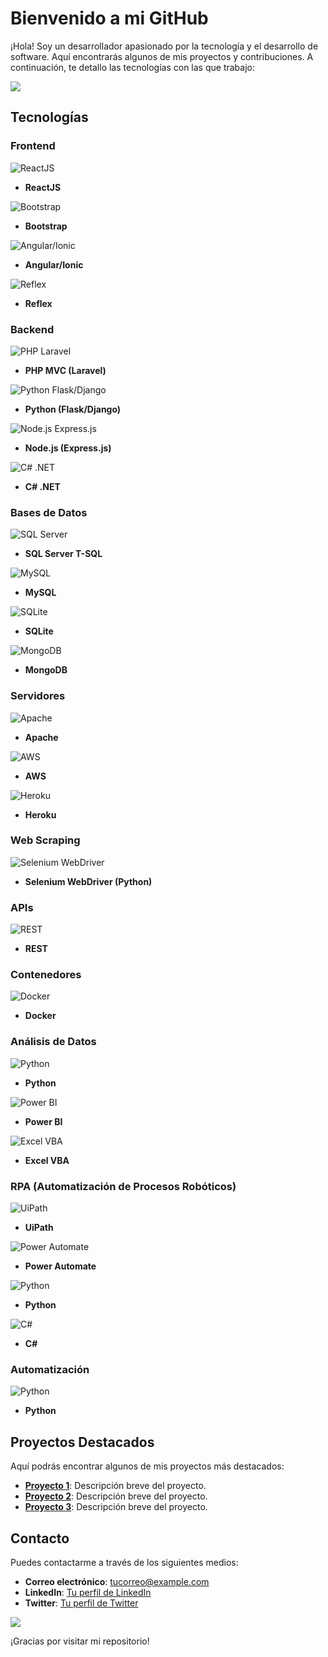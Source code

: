 # Bienvenido a mi GitHub

¡Hola! Soy un desarrollador apasionado por la tecnología y el desarrollo de software. Aquí encontrarás algunos de mis proyectos y contribuciones. A continuación, te detallo las tecnologías con las que trabajo:

<!--horizontal divider(gradiant)-->
<img src="https://user-images.githubusercontent.com/73097560/115834477-dbab4500-a447-11eb-908a-139a6edaec5c.gif">

## Tecnologías

### Frontend
![ReactJS](https://img.shields.io/badge/React-61DAFB?style=flat-square&logo=react&logoColor=white)
- **ReactJS**

![Bootstrap](https://img.shields.io/badge/Bootstrap-563D7C?style=flat-square&logo=bootstrap&logoColor=white)
- **Bootstrap**

![Angular/Ionic](https://img.shields.io/badge/Angular-DD0031?style=flat-square&logo=angular&logoColor=white)
- **Angular/Ionic**

![Reflex](https://img.shields.io/badge/Reflex-000000?style=flat-square&logo=reflex&logoColor=white)
- **Reflex**

### Backend
![PHP Laravel](https://img.shields.io/badge/Laravel-FF2D20?style=flat-square&logo=laravel&logoColor=white)
- **PHP MVC (Laravel)**

![Python Flask/Django](https://img.shields.io/badge/Python-3776AB?style=flat-square&logo=python&logoColor=white)
- **Python (Flask/Django)**

![Node.js Express.js](https://img.shields.io/badge/Node.js-339933?style=flat-square&logo=node.js&logoColor=white)
- **Node.js (Express.js)**

![C# .NET](https://img.shields.io/badge/.NET-512BD4?style=flat-square&logo=.net&logoColor=white)
- **C# .NET**

### Bases de Datos
![SQL Server](https://img.shields.io/badge/SQL_Server-CC2927?style=flat-square&logo=microsoft-sql-server&logoColor=white)
- **SQL Server T-SQL**

![MySQL](https://img.shields.io/badge/MySQL-4479A1?style=flat-square&logo=mysql&logoColor=white)
- **MySQL**

![SQLite](https://img.shields.io/badge/SQLite-003B57?style=flat-square&logo=sqlite&logoColor=white)
- **SQLite**

![MongoDB](https://img.shields.io/badge/MongoDB-47A248?style=flat-square&logo=mongodb&logoColor=white)
- **MongoDB**

### Servidores
![Apache](https://img.shields.io/badge/Apache-D22128?style=flat-square&logo=apache&logoColor=white)
- **Apache**

![AWS](https://img.shields.io/badge/AWS-232F3E?style=flat-square&logo=amazon-aws&logoColor=white)
- **AWS**

![Heroku](https://img.shields.io/badge/Heroku-430098?style=flat-square&logo=heroku&logoColor=white)
- **Heroku**

### Web Scraping
![Selenium WebDriver](https://img.shields.io/badge/Selenium-43B02A?style=flat-square&logo=selenium&logoColor=white)
- **Selenium WebDriver (Python)**

### APIs
![REST](https://img.shields.io/badge/REST-02569B?style=flat-square&logo=rest&logoColor=white)
- **REST**

### Contenedores
![Docker](https://img.shields.io/badge/Docker-2496ED?style=flat-square&logo=docker&logoColor=white)
- **Docker**

### Análisis de Datos
![Python](https://img.shields.io/badge/Python-3776AB?style=flat-square&logo=python&logoColor=white)
- **Python**

![Power BI](https://img.shields.io/badge/Power_BI-F2C811?style=flat-square&logo=power-bi&logoColor=white)
- **Power BI**

![Excel VBA](https://img.shields.io/badge/Excel_VBA-217346?style=flat-square&logo=microsoft-excel&logoColor=white)
- **Excel VBA**

### RPA (Automatización de Procesos Robóticos)
![UiPath](https://img.shields.io/badge/UiPath-0066FF?style=flat-square&logo=uipath&logoColor=white)
- **UiPath**

![Power Automate](https://img.shields.io/badge/Power_Automate-0066FF?style=flat-square&logo=power-automate&logoColor=white)
- **Power Automate**

![Python](https://img.shields.io/badge/Python-3776AB?style=flat-square&logo=python&logoColor=white)
- **Python**

![C#](https://img.shields.io/badge/C_Sharp-239120?style=flat-square&logo=c-sharp&logoColor=white)
- **C#**

### Automatización
![Python](https://img.shields.io/badge/Python-3776AB?style=flat-square&logo=python&logoColor=white)
- **Python**

## Proyectos Destacados

Aquí podrás encontrar algunos de mis proyectos más destacados:

- **[Proyecto 1](#)**: Descripción breve del proyecto.
- **[Proyecto 2](#)**: Descripción breve del proyecto.
- **[Proyecto 3](#)**: Descripción breve del proyecto.

## Contacto

Puedes contactarme a través de los siguientes medios:

- **Correo electrónico**: [tucorreo@example.com](mailto:tucorreo@example.com)
- **LinkedIn**: [Tu perfil de LinkedIn](#)
- **Twitter**: [Tu perfil de Twitter](#)

<!--horizontal divider(gradiant)-->
<img src="https://user-images.githubusercontent.com/73097560/115834477-dbab4500-a447-11eb-908a-139a6edaec5c.gif">

¡Gracias por visitar mi repositorio!
